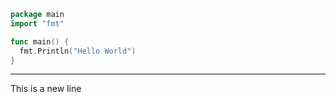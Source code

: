 ```go
package main
import "fmt"

func main() {
  fmt.Println("Hello World")
}

```

****
This is a new line
